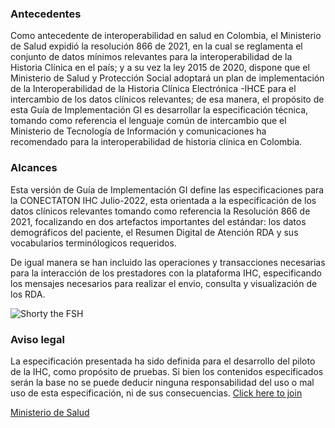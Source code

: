 ### Antecedentes

Como antecedente de interoperabilidad en salud en Colombia, el Ministerio de Salud expidió la resolución 866 de 2021, en la cual se reglamenta el conjunto de datos mínimos relevantes para la interoperabilidad de la Historia Clínica en el país; y a su vez la ley 2015 de 2020, dispone que el Ministerio de Salud y Protección Social adoptará un plan de implementación de la Interoperabilidad de la Historia Clínica Electrónica -IHCE para el intercambio de los datos clínicos relevantes; de esa manera, el propósito de esta Guía de Implementación GI es desarrollar la especificación técnica, tomando como referencia el lenguaje común de intercambio que el Ministerio de Tecnología de Información y comunicaciones ha recomendado para la interoperabilidad de historia clínica en Colombia.


### Alcances

Esta versión de Guía de Implementación GI define las especificaciones para la CONECTATON IHC Julio-2022, esta orientada a la especificación de los datos clínicos relevantes tomando como referencia la Resolución 866 de 2021, focalizando en dos artefactos importantes del estándar: los datos demográficos del paciente, el Resumen Digital de Atención RDA y sus vocabularios terminólogicos requeridos.

De igual manera se han incluido las operaciones y transacciones necesarias para la interacción de los prestadores con la plataforma IHC, especificando los mensajes necesarios para realizar el envio, consulta y visualización de los RDA.


![Shorty the FSH](./escudo.png)

### Aviso legal

La especificación presentada ha sido definida para el desarrollo del piloto de la IHC, como propósito de pruebas.  Si bien los contenidos especificados serán la base no se puede deducir ninguna responsabilidad del uso o mal uso de esta especificación, ni de sus consecuencias.
 [Click here to join](https://teams.microsoft.com/l/meetup-join/19%3ameeting_OGJmYmVlM2UtYzVkZi00YWJjLWJlNzMtN2ZkYTVkYTA1Mzlk%40thread.v2/0?context=%7b%22Tid%22%3a%22c620dc48-1d50-4952-8b39-df4d54d74d82%22%2c%22Oid%22%3a%22f9a60b6f-fbcc-48d0-bc8e-d6d742b4b339%22%7d)

[Ministerio de Salud](https://www.minsalud.gov.co/)

